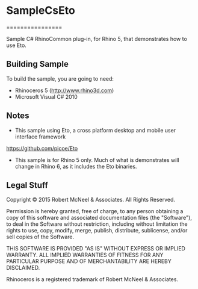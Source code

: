 # SampleCsEto
================

Sample C# RhinoCommon plug-in, for Rhino 5, that demonstrates how to use Eto.

Building Sample
--------------------
To build the sample, you are going to need:

* Rhinoceros 5 (http://www.rhino3d.com)
* Microsoft Visual C# 2010

Notes
--------------------

* This sample using Eto, a cross platform desktop and mobile user interface framework
  
https://github.com/picoe/Eto
  
* This sample is for Rhino 5 only. Much of what is demonstrates will change in Rhino 6,
  as it includes the Eto binaries.

Legal Stuff
-----------
Copyright © 2015 Robert McNeel & Associates. All Rights Reserved.

Permission is hereby granted, free of charge, to any person obtaining a copy of
this software and associated documentation files (the "Software"), to deal in
the Software without restriction, including without limitation the rights to use,
copy, modify, merge, publish, distribute, sublicense, and/or sell copies of the
Software.

THIS SOFTWARE IS PROVIDED "AS IS" WITHOUT EXPRESS OR IMPLIED WARRANTY. ALL IMPLIED
WARRANTIES OF FITNESS FOR ANY PARTICULAR PURPOSE AND OF MERCHANTABILITY ARE HEREBY
DISCLAIMED.

Rhinoceros is a registered trademark of Robert McNeel & Associates.
